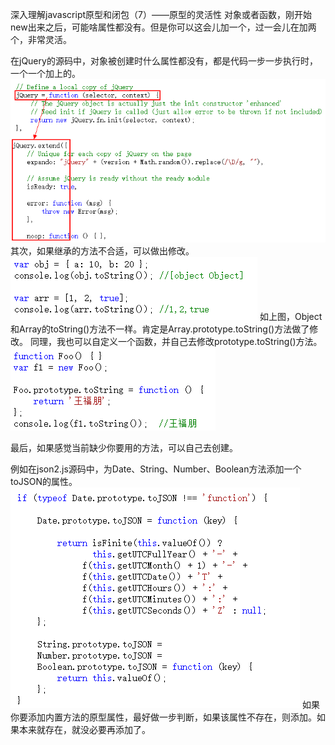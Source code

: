 深入理解javascript原型和闭包（7）——原型的灵活性
对象或者函数，刚开始new出来之后，可能啥属性都没有。但是你可以这会儿加一个，过一会儿在加两个，非常灵活。

在jQuery的源码中，对象被创建时什么属性都没有，都是代码一步一步执行时，一个一个加上的。
![原型](img/7-1.png)
其次，如果继承的方法不合适，可以做出修改。
![原型](img/7-2.png)
如上图，Object和Array的toString()方法不一样。肯定是Array.prototype.toString()方法做了修改。
同理，我也可以自定义一个函数，并自己去修改prototype.toString()方法。
![原型](img/7-3.png)

最后，如果感觉当前缺少你要用的方法，可以自己去创建。

例如在json2.js源码中，为Date、String、Number、Boolean方法添加一个toJSON的属性。
![原型](img/7-4.png)
如果你要添加内置方法的原型属性，最好做一步判断，如果该属性不存在，则添加。如果本来就存在，就没必要再添加了。
